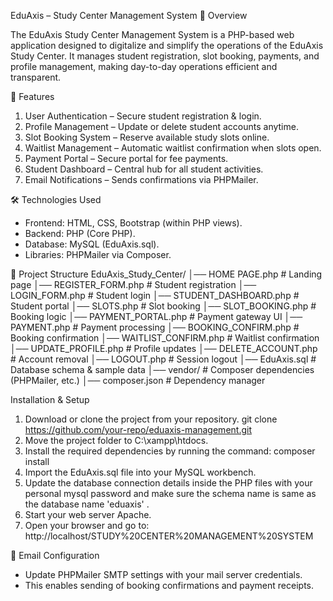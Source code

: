 EduAxis – Study Center Management System
📌 Overview

The EduAxis Study Center Management System is a PHP-based web application designed to digitalize and simplify the operations of the EduAxis Study Center.
It manages student registration, slot booking, payments, and profile management, making day-to-day operations efficient and transparent.

🚀 Features

1. User Authentication – Secure student registration & login.
2. Profile Management – Update or delete student accounts anytime.
3. Slot Booking System – Reserve available study slots online.
4. Waitlist Management – Automatic waitlist confirmation when slots open.
5. Payment Portal – Secure portal for fee payments.
6. Student Dashboard – Central hub for all student activities.
7. Email Notifications – Sends confirmations via PHPMailer.

🛠️ Technologies Used
- Frontend: HTML, CSS, Bootstrap (within PHP views).
- Backend: PHP (Core PHP).
- Database: MySQL (EduAxis.sql).
- Libraries: PHPMailer
 via Composer.

📂 Project Structure
EduAxis_Study_Center/
│── HOME PAGE.php            # Landing page
│── REGISTER_FORM.php        # Student registration
│── LOGIN_FORM.php           # Student login
│── STUDENT_DASHBOARD.php    # Student portal
│── SLOTS.php                # Slot booking
│── SLOT_BOOKING.php         # Booking logic
│── PAYMENT_PORTAL.php       # Payment gateway UI
│── PAYMENT.php              # Payment processing
│── BOOKING_CONFIRM.php      # Booking confirmation
│── WAITLIST_CONFIRM.php     # Waitlist confirmation
│── UPDATE_PROFILE.php       # Profile updates
│── DELETE_ACCOUNT.php       # Account removal
│── LOGOUT.php               # Session logout
│── EduAxis.sql              # Database schema & sample data
│── vendor/                  # Composer dependencies (PHPMailer, etc.)
│── composer.json            # Dependency manager

Installation & Setup

1. Download or clone the project from your repository.
git clone https://github.com/your-repo/eduaxis-management.git
2. Move the project folder to C:\xampp\htdocs.
3. Install the required dependencies by running the command: composer install
4. Import the EduAxis.sql file into your MySQL workbench.
5. Update the database connection details inside the PHP files with your personal mysql password and make sure the schema name is same as the database name 'eduaxis' .
6. Start your web server Apache.
7. Open your browser and go to: http://localhost/STUDY%20CENTER%20MANAGEMENT%20SYSTEM

📧 Email Configuration
- Update PHPMailer SMTP settings with your mail server credentials.
- This enables sending of booking confirmations and payment receipts.

